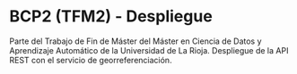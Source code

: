 # BCP2 (TFM2) - Despliegue
Parte del Trabajo de Fin de Máster del Máster en Ciencia de Datos y Aprendizaje Automático de la Universidad de La Rioja. Despliegue de la API REST con el servicio de georreferenciación.
